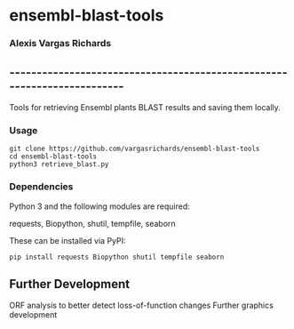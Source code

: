 # ensembl-blast-tools
### Alexis Vargas Richards
## ------------------------------------------------------------------------

Tools for retrieving Ensembl plants BLAST results and saving them locally.

### Usage

    git clone https://github.com/vargasrichards/ensembl-blast-tools 
    cd ensembl-blast-tools
    python3 retrieve_blast.py


### Dependencies

Python 3 and the following modules are required:

requests, Biopython, shutil, tempfile, seaborn

These can be installed via PyPI:

    pip install requests Biopython shutil tempfile seaborn

## Further Development

ORF analysis to better detect loss-of-function changes
Further graphics development
